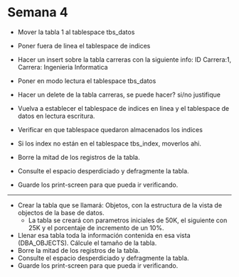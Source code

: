 # Semana 4

- Mover la tabla 1 al tablespace tbs_datos

- Poner fuera de linea el tablespace de indices

- Hacer un insert sobre la tabla carreras con la siguiente info:
  ID Carrera:1, Carrera: Ingenieria Informatica

- Poner en modo lectura el tablespace tbs_datos

- Hacer un delete de la tabla carreras, se puede hacer? si/no justifique

- Vuelva a establecer el tablespace de indices en linea y el tablespace de datos en lectura escritura.

- Verificar en que tablespace quedaron almacenados los indices

- Si los index no están en el tablespace tbs_index, moverlos ahi.

- Borre la mitad de los registros de la tabla.

- Consulte el espacio desperdiciado y defragmente la tabla.
- Guarde los print-screen para que pueda ir verificando.

---

- Crear la tabla que se llamará: Objetos, con la estructura de la vista de objectos de la base de datos.
  - La tabla se creará con parametros iniciales de 50K, el siguiente con 25K y el porcentaje de incremento
    de un 10%.
- Llenar esa tabla toda la información contenida en esa vista (DBA_OBJECTS).
  Cálcule el tamaño de la tabla.
- Borre la mitad de los registros de la tabla.
- Consulte el espacio desperdiciado y defragmente la tabla.
- Guarde los print-screen para que pueda ir verificando.
